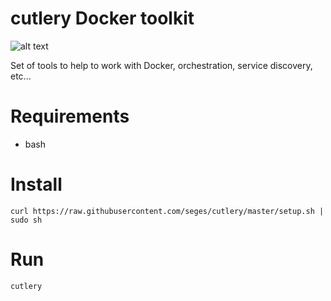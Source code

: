 # cutlery Docker toolkit

![alt text](http://seges.github.io/images/logo.png "cutlery")

Set of tools to help to work with Docker, orchestration, service discovery, etc...

# Requirements

* bash

# Install

```
curl https://raw.githubusercontent.com/seges/cutlery/master/setup.sh | sudo sh
```

# Run

```
cutlery
```
